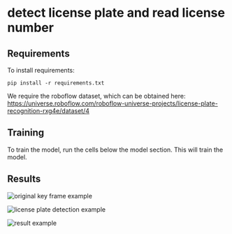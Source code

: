 # detect license plate and read license number

## Requirements

To install requirements:

```setup
pip install -r requirements.txt
```

We require the roboflow dataset, which can be obtained here: https://universe.roboflow.com/roboflow-universe-projects/license-plate-recognition-rxg4e/dataset/4

## Training

To train the model, run the cells below the model section. This will train the model.

## Results

![](https://drive.google.com/file/d/1MZwtemJjdh7C28oBFEs5bIMqP76iS-l8/view?usp=drive "original key frame example")


![license plate detection example](https://drive.google.com/file/d/1iXmi9Ucp_0s1m8ZdPy4R_cPVN0sw2eub/view?usp=drive_link "License Plate Detection Example")

![result example](https://drive.google.com/file/d/1HjzvnJ_zlUR32gJsksTMeIoxj0DyNuJu/view?usp=drive_link "result example")
